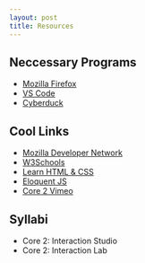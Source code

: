 ```yaml
---
layout: post
title: Resources
---
```


## Neccessary Programs
- [Mozilla Firefox](https://www.mozilla.org/en-US/firefox/)
- [VS Code](https://code.visualstudio.com/)
- [Cyberduck](https://cyberduck.io/)

## Cool Links
- [Mozilla Developer Network](https://developer.mozilla.org/en-US/)
- [W3Schools](https://www.w3schools.com/)
- [Learn HTML & CSS](http://learn.shayhowe.com/)  
- [Eloquent JS](http://eloquentjavascript.net/) 
- [Core 2 Vimeo](https://vimeo.com/user/11664633/folder/3213480) 

## Syllabi
- Core 2: Interaction Studio
- Core 2: Interaction Lab